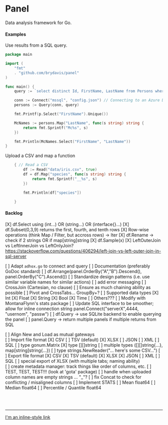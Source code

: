 # Panel


Data analysis framework for Go.

#### Examples

Use results from a SQL query. 
```go
package main

import (
	"fmt"
	. "github.com/brydavis/panel"
)

func main() {
	query := `select distinct Id, FirstName, LastName from Persons where FirstName like 'A%'`

	conn := Connect("mssql", "config.json") // Connecting to an Azure DB for example 
	persons := Query(conn, query)

	fmt.Printf(p.Select("FirstName").Unique())

	McNames := persons.Map("LastName", func(s string) string {
		return fmt.Sprintf("Mc%s", s)
	})

	fmt.Println(McNames.Select("FirstName", "LastName"))
}
```
Upload a CSV and map a function
```go
	{ // Read a CSV
		df := Read("data/iris.csv", true)
		df = df.Map("species", func(s string) string {
			return fmt.Sprintf("__%s", s)
		})

		fmt.Println(df["species"])

	}
```






#### Backlog
[X]	df.Select using (int...) OR (string...) OR (interface{}...) 
[X]	df.Subset(0,3,9) returns the first, fourth, and tenth rows
[X]	Row-wise operations (think Map / Filter, but accross rows) -> Iter
[X]	df.Rename -> check if 2 strings OR if map[string]string
[X]	df.Sample(x)
[X]	LeftOuterJoin vs LeftInnerJoin vs LeftOnlyJoin? https://stackoverflow.com/questions/406294/left-join-vs-left-outer-join-in-sql-server


[ ]	Adapt `adhox.go` to connect and query 
[ ]	Documentation (preferably GoDoc standard) 
[ ]	df.Arrange(panel.OrderBy("A","B").Descend(), panel.OrderBy("C").Ascend())
[ ]	Standardize design patterns (i.e. use similar variable names for similar actions)
[ ]	add error messaging
[ ]	CrossJoin (Cartesian, no clause)
[ ]	Ensure as much chaining ability as possible
[ ]	Pivot and CrossTabs... GroupBy+?
[ ]	Supported data types
		[X]	Int
		[X]	Float
		[X]	String
		[X]	Bool
		[X]	Time
		[ ]	Others???
[ ]	Modify with MontanaFlynn's stats package
[ ]	Update SQL interface to be smoother; allow for inline connection string panel.Connect("serverX",4444, "usernom", "passw")
[ ]	df.Query -> use SQLite backend to enable querying the panel
[ ]	panel.Query -> return multiple panels if multiple returns from SQL

[ ]	Align New and Load as mutual gateways  
[ ]	Import file format 
		[X]	CSV
		[ ]	TSV (default)
		[X]	XLSX
		[ ]	JSON
		[ ]	XML
		[ ]	SQL 
		[ ]	type gonum.Matrix
		[X]	type [][]string
		[ ]	multiple types ([][]string{...}, map[string]string{...})
		[ ]	type strings.NewReader("... here's some CSV...")
[ ]	Export file format 
		[X]	CSV
		[X]	TSV (default)
		[X]	XLSX
		[X]	JSON
		[ ]	XML
		[ ]	SQL 
[ ]	special export of XLSX (with multiple tabs; naming ability)		
[ ]	create metadata manager: track things like order of columns, etc.
[ ]	TEST, TEST, TEST!!! (look at 'gota' package)
[ ]	handle when uploaded column names are empty strings ... "_"?
[ ]	fix Concat to check for conflicting / misaligned columns
[ ]	Implement STATS
		[ ]	Mean float64
		[ ]	Median float64
		[ ]	Percentile / Quantile float64
		


<br>
<br>

<hr>
<!-- &copy; 2015-2016  -->
<!-- [MIT License](https://www.github.com/openwonk/mit_license) -->

[I'm an inline-style link](https://www.google.com)
